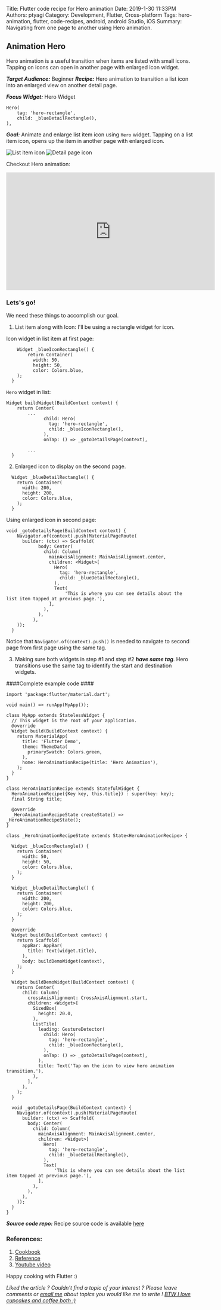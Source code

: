Title: Flutter code recipe for Hero animation
Date: 2019-1-30 11:33PM
Authors: ptyagi
Category: Development, Flutter, Cross-platform
Tags: hero-animation, flutter, code-recipes, android, android Studio, iOS
Summary: Navigating from one page to another using Hero animation.

## Animation Hero

Hero animation is a useful transition when items are listed with small icons. Tapping on 
icons can open in another page with enlarged icon widget.

***Target Audience:*** Beginner
***Recipe:*** Hero animation to transition a list icon into an enlarged view on another detail page.

***Focus Widget:*** Hero Widget
```
Hero(
    tag: 'hero-rectangle', 
    child: _blueDetailRectangle(),
),
```

***Goal:*** Animate and enlarge list item icon using `Hero` widget. 
Tapping on a list item icon, opens up the item in another page with enlarged icon.

![List item icon]({attach}../../media/flutter/animationHero/1.png) 
![Detail page icon]({attach}../../media/flutter/animationHero/2.png)


Checkout Hero animation: 
<iframe width="560" height="315" src="https://www.youtube.com/embed/InhIo7HNU-I" frameborder="0" allow="accelerometer; autoplay; encrypted-media; gyroscope; picture-in-picture" allowfullscreen></iframe>

### Lets's go! ###

We need these things to accomplish our goal.
1. List item along with Icon: I'll be using a rectangle widget for icon.

Icon widget in list item at first page:

```
    Widget _blueIconRectangle() {
        return Container(
          width: 50,
          height: 50,
          color: Colors.blue,
    );
  }
```  
`Hero` widget in list:
```
Widget buildWidget(BuildContext context) {
    return Center(
        ...
              child: Hero(
                tag: 'hero-rectangle',
                child: _blueIconRectangle(),
              ),
              onTap: () => _gotoDetailsPage(context),
            
        ...
  }
```
2. Enlarged icon to display on the second page.

```
  Widget _blueDetailRectangle() {
    return Container(
      width: 200,
      height: 200,
      color: Colors.blue,
    );
  }
```
Using enlarged icon in second page:

```
void _gotoDetailsPage(BuildContext context) {
    Navigator.of(context).push(MaterialPageRoute(
      builder: (ctx) => Scaffold(
            body: Center(
              child: Column(
                mainAxisAlignment: MainAxisAlignment.center,
                children: <Widget>[
                  Hero(
                    tag: 'hero-rectangle',
                    child: _blueDetailRectangle(),
                  ),
                  Text(
                      'This is where you can see details about the list item tapped at previous page.'),
                ],
              ),
            ),
          ),
    ));
  }
```
Notice that `Navigator.of(context).push()` is needed to navigate to second page from first page
using the same tag. 

3. Making sure both widgets in step #1 and step #2 ***have same tag***. 
Hero transitions use the same tag to identify the start and destination widgets.


####Complete example code ####
```
import 'package:flutter/material.dart';

void main() => runApp(MyApp());

class MyApp extends StatelessWidget {
  // This widget is the root of your application.
  @override
  Widget build(BuildContext context) {
    return MaterialApp(
      title: 'Flutter Demo',
      theme: ThemeData(
        primarySwatch: Colors.green,
      ),
      home: HeroAnimationRecipe(title: 'Hero Animation'),
    );
  }
}

class HeroAnimationRecipe extends StatefulWidget {
  HeroAnimationRecipe({Key key, this.title}) : super(key: key);
  final String title;

  @override
  _HeroAnimationRecipeState createState() => _HeroAnimationRecipeState();
}

class _HeroAnimationRecipeState extends State<HeroAnimationRecipe> {

  Widget _blueIconRectangle() {
    return Container(
      width: 50,
      height: 50,
      color: Colors.blue,
    );
  }

  Widget _blueDetailRectangle() {
    return Container(
      width: 200,
      height: 200,
      color: Colors.blue,
    );
  }

  @override
  Widget build(BuildContext context) {
    return Scaffold(
      appBar: AppBar(
        title: Text(widget.title),
      ),
      body: buildDemoWidget(context),
    );
  }

  Widget buildDemoWidget(BuildContext context) {
    return Center(
      child: Column(
        crossAxisAlignment: CrossAxisAlignment.start,
        children: <Widget>[
          SizedBox(
            height: 20.0,
          ),
          ListTile(
            leading: GestureDetector(
              child: Hero(
                tag: 'hero-rectangle',
                child: _blueIconRectangle(),
              ),
              onTap: () => _gotoDetailsPage(context),
            ),
            title: Text('Tap on the icon to view hero animation transition.'),
          ),
        ],
      ),
    );
  }

  void _gotoDetailsPage(BuildContext context) {
    Navigator.of(context).push(MaterialPageRoute(
      builder: (ctx) => Scaffold(
        body: Center(
          child: Column(
            mainAxisAlignment: MainAxisAlignment.center,
            children: <Widget>[
              Hero(
                tag: 'hero-rectangle',
                child: _blueDetailRectangle(),
              ),
              Text(
                  'This is where you can see details about the list item tapped at previous page.'),
            ],
          ),
        ),
      ),
    ));
  }
}

```
***Source code repo:*** 
Recipe source code is available [here](https://github.com/ptyagicodecamp/flutter_cookbook/tree/master/flutter_hero_animation)


### References: ###
1. [Cookbook](https://flutter.io/docs/development/ui/animations/hero-animations)
2. [Reference](https://flutterbyexample.com/hero-transition)
3. [Youtube video](https://www.youtube.com/watch?v=Be9UH1kXFDw)

Happy cooking with Flutter :)

_Liked the article ?
Couldn't find a topic of your interest ? Please leave comments or [email me](mailto:ptyagicodecamp@gmail.com) about topics you would like me to write !
[BTW I love cupcakes and coffee both :)](https://www.paypal.me/pritya)_
